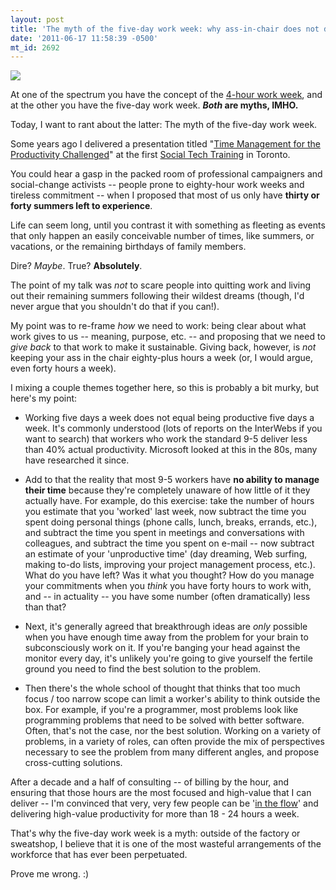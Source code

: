 ```yaml
---
layout: post
title: 'The myth of the five-day work week: why ass-in-chair does not deliver productivity'
date: '2011-06-17 11:58:39 -0500'
mt_id: 2692
---
```


<img src="http://phillipadsmith.com/files/comittment-integrity-purpose.jpg" />
<br />

At one of the spectrum you have the concept of the [4-hour work week](http://www.fourhourworkweek.com/), and at the other you have the five-day work week. **_Both_ are myths, IMHO.**

Today, I want to rant about the latter: The myth of the five-day work week.

Some years ago I delivered a presentation titled "[Time Management for the Productivity Challenged](http://www.slideshare.net/phillipadsmith/time-management-for-the-productivity-challenged)" at the first [Social Tech Training](http://www.phillipadsmith.com/2008/03/big-events-for-june-social-tech-training-and-magnet.html) in Toronto.

You could hear a gasp in the packed room of professional campaigners and social-change activists -- people prone to eighty-hour work weeks and tireless commitment -- when I proposed that most of us only have **thirty or forty summers left to experience**.

Life can seem long, until you contrast it with something as fleeting as events that only happen an easily conceivable number of times, like summers, or vacations, or the remaining birthdays of family members.

Dire? _Maybe_. True? **Absolutely**.

The point of my talk was _not_ to scare people into quitting work and living out their remaining summers following their wildest dreams (though, I'd never argue that you shouldn't do that if you can!).

My point was to re-frame _how_ we need to work: being clear about what work gives to us -- meaning, purpose, etc. -- and proposing that we need to _give back_ to that work to make it sustainable. Giving back, however, is _not_ keeping your ass in the chair eighty-plus hours a week (or, I would argue, even forty hours a week).

I mixing a couple themes together here, so this is probably a bit murky, but here's my point:

* Working five days a week does not equal being productive five days a week. It's commonly understood (lots of reports on the InterWebs if you want to search) that workers who work the standard 9-5 deliver less than 40% actual productivity. Microsoft looked at this in the 80s, many have researched it since.

* Add to that the reality that most 9-5 workers have **no ability to manage their time** because they're completely unaware of how little of it they actually have. For example, do this exercise: take the number of hours you estimate that you 'worked' last week, now subtract the time you spent doing personal things (phone calls, lunch, breaks, errands, etc.), and subtract the time you spent in meetings and conversations with colleagues, and subtract the time you spent on e-mail -- now subtract an estimate of your 'unproductive time' (day dreaming, Web surfing, making to-do lists, improving your project management process, etc.). What do you have left? Was it what you thought? How do you manage your commitments when you _think_ you have forty hours to work with, and -- in actuality -- you have some number (often dramatically) less than that?

* Next, it's generally agreed that breakthrough ideas are _only_ possible when you have enough time away from the problem for your brain to subconsciously work on it. If you're banging your head against the monitor every day, it's unlikely you're going to give yourself the fertile ground you need to find the best solution to the problem.

* Then there's the whole school of thought that thinks that too much focus / too narrow scope can limit a worker's ability to think outside the box. For example, if you're a programmer, most problems look like programming problems that need to be solved with better software. Often, that's not the case, nor the best solution. Working on a variety of problems, in a variety of roles, can often provide the mix of perspectives necessary to see the problem from many different angles, and propose cross-cutting solutions.

After a decade and a half of consulting -- of billing by the hour, and ensuring that those hours are the most focused and high-value that I can deliver -- I'm convinced that very, very few people can be '[in the flow](http://en.wikipedia.org/wiki/Flow_(psychology))' and delivering high-value productivity for more than 18 - 24 hours a week.

That's why the five-day work week is a myth: outside of the factory or sweatshop, I believe that it is one of the most wasteful arrangements of the workforce that has ever been perpetuated.

Prove me wrong.  :)

